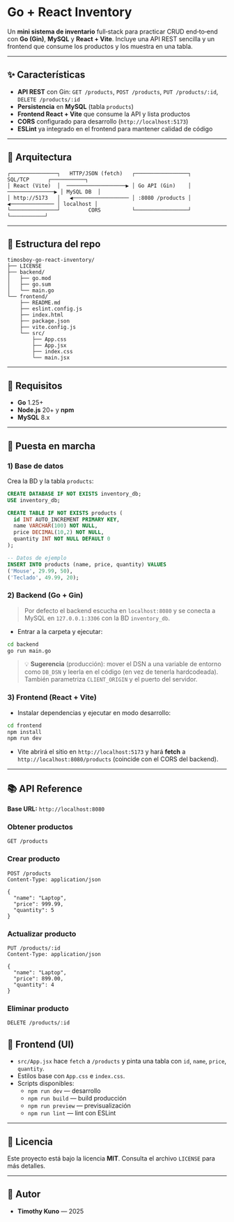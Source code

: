 # Go + React Inventory

Un **mini sistema de inventario** full‑stack para practicar CRUD end‑to‑end con **Go (Gin)**, **MySQL** y **React + Vite**. Incluye una API REST sencilla y un frontend que consume los productos y los muestra en una tabla.

---

## ✨ Características

- **API REST** con Gin: `GET /products`, `POST /products`, `PUT /products/:id`, `DELETE /products/:id`  
- **Persistencia** en **MySQL** (tabla `products`)  
- **Frontend React + Vite** que consume la API y lista productos  
- **CORS** configurado para desarrollo (`http://localhost:5173`)  
- **ESLint** ya integrado en el frontend para mantener calidad de código

---

## 🧱 Arquitectura

```
┌───────────────┐   HTTP/JSON (fetch)   ┌─────────────────┐      SQL/TCP      ┌───────────┐
│ React (Vite)  │  ───────────────────▶ │ Go API (Gin)    │  ───────────────▶ │ MySQL DB  │
│ http://5173   │   ◀────────────────── │ :8080 /products │   ◀────────────── │ localhost │
└───────────────┘         CORS          └─────────────────┘                   └───────────┘
```

---

## 📁 Estructura del repo

```
timosboy-go-react-inventory/
├── LICENSE
├── backend/
│   ├── go.mod
│   ├── go.sum
│   └── main.go
└── frontend/
    ├── README.md
    ├── eslint.config.js
    ├── index.html
    ├── package.json
    ├── vite.config.js
    └── src/
        ├── App.css
        ├── App.jsx
        ├── index.css
        └── main.jsx
```

---

## 🔧 Requisitos

- **Go** 1.25+  
- **Node.js** 20+ y **npm**  
- **MySQL** 8.x

---

## 🚀 Puesta en marcha

### 1) Base de datos

Crea la BD y la tabla `products`:

```sql
CREATE DATABASE IF NOT EXISTS inventory_db;
USE inventory_db;

CREATE TABLE IF NOT EXISTS products (
  id INT AUTO_INCREMENT PRIMARY KEY,
  name VARCHAR(100) NOT NULL,
  price DECIMAL(10,2) NOT NULL,
  quantity INT NOT NULL DEFAULT 0
);

-- Datos de ejemplo
INSERT INTO products (name, price, quantity) VALUES
('Mouse', 29.99, 50),
('Teclado', 49.99, 20);
```

### 2) Backend (Go + Gin)

> Por defecto el backend escucha en `localhost:8080` y se conecta a MySQL en `127.0.0.1:3306` con la BD `inventory_db`.

- Entrar a la carpeta y ejecutar:

```bash
cd backend
go run main.go
```

> 💡 **Sugerencia** (producción): mover el DSN a una variable de entorno como `DB_DSN` y leerla en el código (en vez de tenerla hardcodeada). También parametriza `CLIENT_ORIGIN` y el puerto del servidor.

### 3) Frontend (React + Vite)

- Instalar dependencias y ejecutar en modo desarrollo:

```bash
cd frontend
npm install
npm run dev
```

- Vite abrirá el sitio en `http://localhost:5173` y hará **fetch** a `http://localhost:8080/products` (coincide con el CORS del backend).

---

## 📚 API Reference

**Base URL:** `http://localhost:8080`

### Obtener productos
```http
GET /products
```

### Crear producto
```http
POST /products
Content-Type: application/json

{
  "name": "Laptop",
  "price": 999.99,
  "quantity": 5
}
```

### Actualizar producto
```http
PUT /products/:id
Content-Type: application/json

{
  "name": "Laptop",
  "price": 899.00,
  "quantity": 4
}
```

### Eliminar producto
```http
DELETE /products/:id
```

## 🧩 Frontend (UI)

- `src/App.jsx` hace `fetch` a `/products` y pinta una tabla con `id`, `name`, `price`, `quantity`.  
- Estilos base con `App.css` e `index.css`.  
- Scripts disponibles:
  - `npm run dev` — desarrollo
  - `npm run build` — build producción
  - `npm run preview` — previsualización
  - `npm run lint` — lint con ESLint

---

## 📄 Licencia

Este proyecto está bajo la licencia **MIT**. Consulta el archivo `LICENSE` para más detalles.

---

## 👤 Autor

- **Timothy Kuno** — 2025
